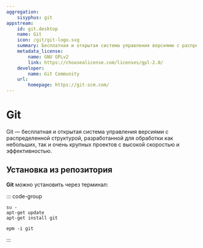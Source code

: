 ```yaml
---
aggregation: 
    sisyphus: git
appstream:
    id: git.desktop
    name: Git
    icon: /git/git-logo.svg
    summary: Бесплатная и открытая система управления версиями с распределенной структурой.
    metadata_license: 
        name: GNU GPLv2
        link: https://choosealicense.com/licenses/gpl-2.0/
    developer: 
        name: Git Community
    url: 
        homepage: https://git-scm.com/
---
```




# Git

Git — бесплатная и открытая система управления версиями с распределенной структурой, разработанной для обработки как небольших, так и очень крупных проектов с высокой скоростью и эффективностью.

## Установка из репозитория

**Git** можно установить через терминал:

::: code-group

```shell[apt-get]
su -
apt-get update
apt-get install git
```
```shell[epm]
epm -i git
```
:::
